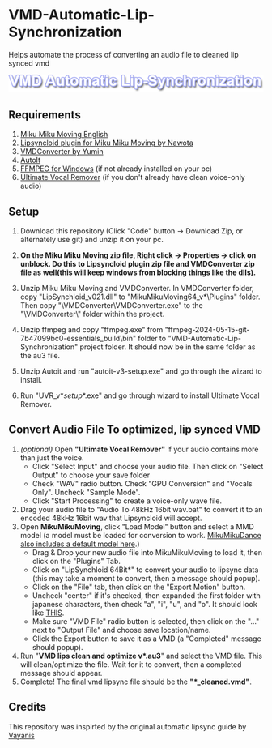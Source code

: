# VMD-Automatic-Lip-Synchronization
Helps automate the process of converting an audio file to cleaned lip synced vmd

![lipsync](img/vmd_auto_lipsync.png)

## Requirements

1. [Miku Miku Moving English](https://sites.google.com/site/mikumikumovingeng/) 
3. [Lipsyncloid plugin for Miku Miku Moving by Nawota](https://www.nicovideo.jp/watch/sm22506025)
3. [VMDConverter by Yumin](https://miku-challenge.up.seesaa.net/image/VMDConverter.zip)
4. [AutoIt](https://www.autoitscript.com/cgi-bin/getfile.pl?autoit3/autoit-v3-setup.zip)
5. [FFMPEG for Windows](https://www.gyan.dev/ffmpeg/builds/ffmpeg-git-essentials.7z) (if not already installed on your pc)
6. [Ultimate Vocal Remover](https://github.com/Anjok07/ultimatevocalremovergui/releases) (if you don't already have clean voice-only audio)

## Setup

1. Download this repository (Click "Code" button -> Download Zip, or alternately use git) and unzip it on your pc.

2. **On the Miku Miku Moving zip file, Right click -> Properties -> click on unblock. Do this to Lipsyncloid plugin zip file and VMDConverter zip file as well(this will keep windows from blocking things like the dlls).**

3. Unzip Miku Miku Moving and VMDConverter. In VMDConverter folder, copy "LipSynchloid_v021.dll" to "MikuMikuMoving64_v*\Plugins\" folder. Then copy "\VMDConverter\VMDConverter.exe" to the "\VMDConverter\\" folder within the project.

4. Unzip ffmpeg and copy "ffmpeg.exe" from "ffmpeg-2024-05-15-git-7b47099bc0-essentials_build\bin\" folder to "VMD-Automatic-Lip-Synchronization" project folder. It should now be in the same folder as the au3 file.

5. Unzip Autoit and run "autoit-v3-setup.exe" and go through the wizard to install.

6. Run "UVR_v*_setup_*.exe" and go through wizard to install Ultimate Vocal Remover.

## Convert Audio File To optimized, lip synced VMD

1. *(optional)* Open **"Ultimate Vocal Remover"** if your audio contains more than just the voice.
    - Click "Select Input" and choose your audio file. Then click on "Select Output" to choose your save folder
    - Check "WAV" radio button. Check "GPU Conversion" and "Vocals Only". Uncheck "Sample Mode".
    - Click "Start Processing" to create a voice-only wave file.
2. Drag your audio file to "Audio To 48kHz 16bit wav.bat" to convert it to an encoded 48kHz 16bit wav that Lipsyncloid will accept.
3. Open **MikuMikuMoving**, click "Load Model" button and select a MMD model (a model must be loaded for conversion to work. [MikuMikuDance also includes a default model here](https://drive.google.com/uc?id=1rzOO6DoECOsLxBRAGM5FjRz0bt7m9rub&export=download).)
    - Drag & Drop your new audio file into MikuMikuMoving to load it, then click on the "Plugins" Tab.
    - Click on "LipSynchloid 64Bit*" to convert your audio to lipsync data (this may take a moment to convert, then a message should popup).
    - Click on the "File" tab, then click on the "Export Motion" button.
    - Uncheck "center" if it's checked, then expanded the first folder with japanese characters, then check "a", "i", "u", and "o". It should look like [THIS](img/export_motion_settings.png).
    - Make sure "VMD File" radio button is selected, then click on the "..." next to "Output File" and choose save location/name.
    - Click the Export button to save it as a VMD (a "Completed" message should popup).
4. Run "**VMD lips clean and optimize v\*.au3**" and select the VMD file. This will clean/optimize the file. Wait for it to convert, then a completed message should appear.
5. Complete! The final vmd lipsync file should be the **"\*_cleaned.vmd"**.

## Credits
This repository was inspirted by the original automatic lipsync guide by [Vayanis](https://www.youtube.com/watch?v=ozKBYGiyPJE)
